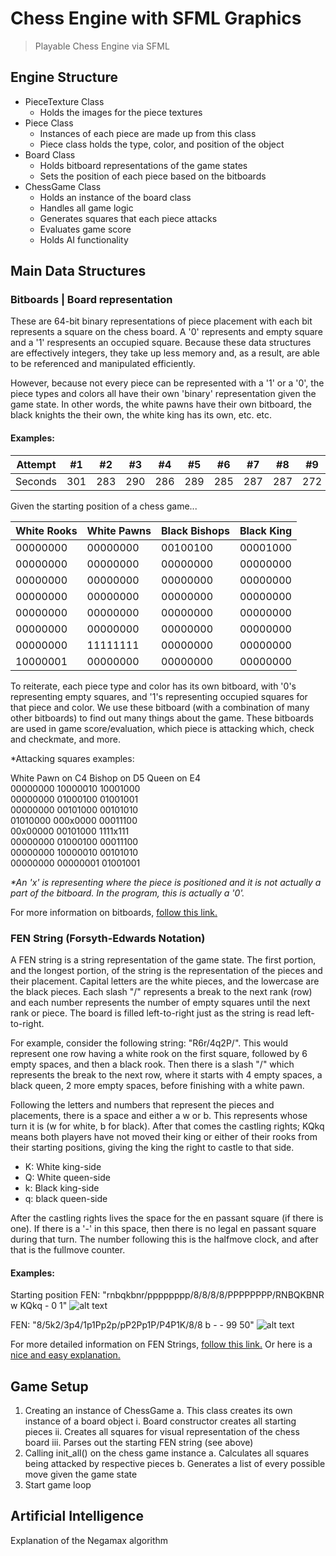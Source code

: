 # Chess Engine with SFML Graphics
> Playable Chess Engine via SFML

## Engine Structure

- PieceTexture Class
    - Holds the images for the piece textures
- Piece Class
    - Instances of each piece are made up from this class
    - Piece class holds the type, color, and position of the object
- Board Class
    - Holds bitboard representations of the game states
    - Sets the position of each piece based on the bitboards
- ChessGame Class
    - Holds an instance of the board class
    - Handles all game logic
    - Generates squares that each piece attacks
    - Evaluates game score
    - Holds AI functionality

## Main Data Structures

### Bitboards | Board representation

These are 64-bit binary representations of piece placement with each bit represents a square on the chess board. A '0' represents and empty square and a '1' respresents an occupied square. Because these data structures are effectively integers, they take up less memory and, as a result, are able to be referenced and manipulated efficiently.

However, because not every piece can be represented with a '1' or a '0', the piece types and colors all have their own 'binary' representation given the game state. In other words, the white pawns have their own bitboard, the black knights the their own, the white king has its own, etc. etc.

#### Examples:

Attempt | #1 | #2 | #3 | #4 | #5 | #6 | #7 | #8 | #9 | #10 | #11
--- | --- | --- | --- |--- |--- |--- |--- |--- |--- |--- |---
Seconds | 301 | 283 | 290 | 286 | 289 | 285 | 287 | 287 | 272 | 276 | 269

Given the starting position of a chess game...

White Rooks | White Pawns | Black Bishops | Black King
--- | --- | --- | ---
00000000 | 00000000 | 00100100 | 00001000 | 
00000000 | 00000000 | 00000000 | 00000000 | 
00000000 | 00000000 | 00000000 | 00000000 | 
00000000 | 00000000 | 00000000 | 00000000 | 
00000000 | 00000000 | 00000000 | 00000000 | 
00000000 | 00000000 | 00000000 | 00000000 | 
00000000 | 11111111 | 00000000 | 00000000 | 
10000001 | 00000000 | 00000000 | 00000000 | 

To reiterate, each piece type and color has its own bitboard, with '0's representing empty squares, and '1's representing occupied squares for that piece and color. We use these bitboard (with a combination of many other bitboards) to find out many things about the game. These bitboards are used in game score/evaluation, which piece is attacking which, check and checkmate, and more. 

*Attacking squares examples:

White Pawn on C4        Bishop on D5        Queen on E4  
00000000                10000010            10001000  
00000000                01000100            01001001  
00000000                00101000            00101010  
01010000                000x0000            00011100  
00x00000                00101000            1111x111  
00000000                01000100            00011100  
00000000                10000010            00101010  
00000000                00000001            01001001  

<em>*An 'x' is representing where the piece is positioned and it is not actually a part of the bitboard. In the program, this is actually a '0'.</em>

For more information on bitboards, [follow this link.](https://www.chessprogramming.org/Bitboards)

### FEN String (Forsyth-Edwards Notation)

A FEN string is a string representation of the game state. The first portion, and the longest portion, of the string is the representation of the pieces and their placement. Capital letters are the white pieces, and the lowercase are the black pieces. Each slash "/" represents a break to the next rank (row) and each number represents the number of empty squares until the next rank or piece. The board is filled left-to-right just as the string is read left-to-right. 

For example, consider the following string: "R6r/4q2P/". This would represent one row having a white rook on the first square, followed by 6 empty spaces, and then a black rook. Then there is a slash "/" which represents the break to the next row, where it starts with 4 empty spaces, a black queen, 2 more empty spaces, before finishing with a white pawn. 

Following the letters and numbers that represent the pieces and placements, there is a space and either a w or b. This represents whose turn it is (w for white, b for black). After that comes the castling rights; KQkq means both players have not moved their king or either of their rooks from their starting positions, giving the king the right to castle to that side. 
- K: White king-side
- Q: White queen-side
- k: Black king-side
- q: black queen-side

After the castling rights lives the space for the en passant square (if there is one). If there is a '-' in this space, then there is no legal en passant square during that turn. The number following this is the halfmove clock, and after that is the fullmove counter.

#### Examples:

Starting position FEN: "rnbqkbnr/pppppppp/8/8/8/8/PPPPPPPP/RNBQKBNR w KQkq - 0 1"
![alt text](https://images.chesscomfiles.com/uploads/v1/images_users/tiny_mce/pdrpnht/phprLkH4s.png)

FEN: "8/5k2/3p4/1p1Pp2p/pP2Pp1P/P4P1K/8/8 b - - 99 50"
![alt text](https://images.chesscomfiles.com/uploads/v1/images_users/tiny_mce/pdrpnht/phpllS96z.png)

For more detailed information on FEN Strings, [follow this link.](https://www.chessprogramming.org/Forsyth-Edwards_Notation)
Or here is a [nice and easy explanation.](https://www.chess.com/terms/fen-chess)

## Game Setup

1) Creating an instance of ChessGame
    a. This class creates its own instance of a board object
        i.      Board constructor creates all starting pieces
        ii.     Creates all squares for visual representation of the chess board
        iii.    Parses out the starting FEN string (see above)
2) Calling init_all() on the chess game instance
    a. Calculates all squares being attacked by respective pieces
    b. Generates a list of every possible move given the game state
3) Start game loop

## Artificial Intelligence 

Explanation of the Negamax algorithm
